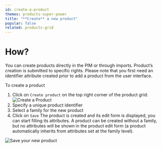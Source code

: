 ```yaml
---
id: create-a-product
themes: products-super-power
title: "**Create** a new product"
popular: false
related: products-grid
---
```


# How?

You can create products directly in the PIM or through imports. Product’s creation is submitted to specific rights. Please note that you first need an identifier attribute created prior to add a product from the user interface.

To create a product
1.  Click on `Create product` on the top right corner of the product grid:
    ![Create a Product](../img/Products_CreateProduct.png)
1.  Specify a unique product identifier
1.  Select a family for the new product
1.  Click on `Save`
    The product is created and its edit form is displayed, you can start filling its attributes. A product can be created without a family, but no attributes will be shown in the product edit form (a product automatically inherits from attributes set at the family level).

![Save your new product](../img/Products_CreateProduct1.png)
